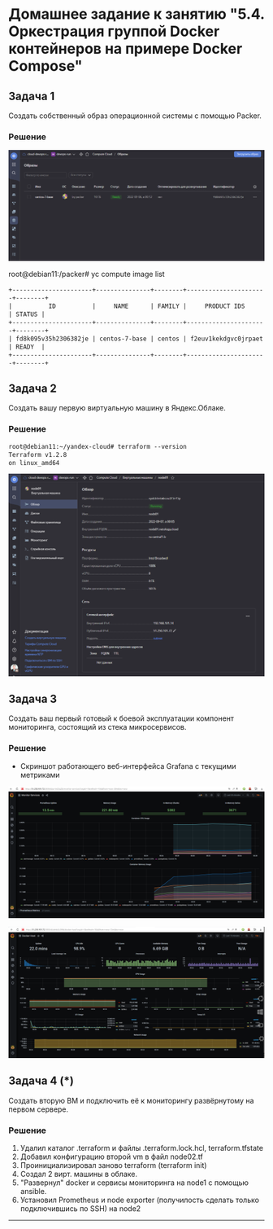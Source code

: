 # Домашнее задание к занятию "5.4. Оркестрация группой Docker контейнеров на примере Docker Compose"

## Задача 1

Создать собственный образ операционной системы с помощью Packer.

### Решение

<p align="center"><img src="./assets/1.png"></p>

root@debian11:/packer# yc compute image list
```
+----------------------+---------------+--------+----------------------+--------+
|          ID          |     NAME      | FAMILY |     PRODUCT IDS      | STATUS |
+----------------------+---------------+--------+----------------------+--------+
| fd8k095v35h2306382je | centos-7-base | centos | f2euv1kekdgvc0jrpaet | READY  |
+----------------------+---------------+--------+----------------------+--------+
```

## Задача 2

Создать вашу первую виртуальную машину в Яндекс.Облаке.

### Решение

```
root@debian11:~/yandex-cloud# terraform --version
Terraform v1.2.8
on linux_amd64

```
<p align="center"><img src="./assets/2.png"></p>

## Задача 3

Создать ваш первый готовый к боевой эксплуатации компонент мониторинга, состоящий из стека микросервисов.

### Решение

- Скриншот работающего веб-интерфейса Grafana с текущими метриками

<p align="center"><img src="./assets/3.png"></p>
    
        
<p align="center"><img src="./assets/4.png"></p>

## Задача 4 (*)

Создать вторую ВМ и подключить её к мониторингу развёрнутому на первом сервере.

### Решение

1. Удалил каталог .terraform и файлы .terraform.lock.hcl, terraform.tfstate     
2. Добавил конфигурацию второй vm в файл node02.tf  
3. Проинициализировал заново terraform (terraform init)     
4. Создал 2 вирт. машины в облаке.      
5. "Развернул" docker и сервисы мониторинга на node1 c помощью ansible.
6. Установил Prometheus и node exporter (получилость сделать только подключившись по SSH) на node2
        
---

